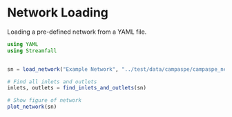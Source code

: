 # Network Loading

Loading a pre-defined network from a YAML file.

```julia
using YAML
using Streamfall


sn = load_network("Example Network", "../test/data/campaspe/campaspe_network.yml")

# Find all inlets and outlets
inlets, outlets = find_inlets_and_outlets(sn)

# Show figure of network
plot_network(sn)
```